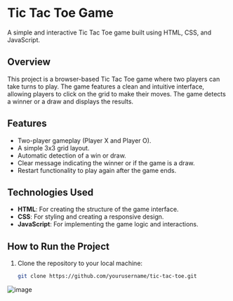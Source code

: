# Tic Tac Toe Game

A simple and interactive Tic Tac Toe game built using HTML, CSS, and JavaScript.

## Overview

This project is a browser-based Tic Tac Toe game where two players can take turns to play. The game features a clean and intuitive interface, allowing players to click on the grid to make their moves. The game detects a winner or a draw and displays the results.

## Features

- Two-player gameplay (Player X and Player O).
- A simple 3x3 grid layout.
- Automatic detection of a win or draw.
- Clear message indicating the winner or if the game is a draw.
- Restart functionality to play again after the game ends.

## Technologies Used

- **HTML**: For creating the structure of the game interface.
- **CSS**: For styling and creating a responsive design.
- **JavaScript**: For implementing the game logic and interactions.

## How to Run the Project

1. Clone the repository to your local machine:
   ```bash
   git clone https://github.com/yourusername/tic-tac-toe.git
![image](https://github.com/user-attachments/assets/9068b73f-c035-4aeb-8b49-68fa19808ef4)


